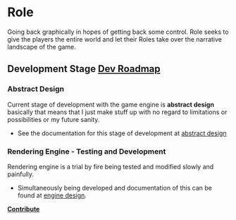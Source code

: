 # Role 

Going back graphically in hopes of getting back some control. Role seeks to give the players the entire world and let their Roles take over the narrative landscape of the game.

## Development Stage [Dev Roadmap](ROADMAP.md)

### Abstract Design
Current stage of development with the game engine is **abstract design** basically that means that I just make stuff up with no regard to limitations or possibilities or my future sanity.

* See the documentation for this stage of development at [abstract design](1-abstract-design/README.md)

### Rendering Engine - Testing and Development
Rendering engine is a trial by fire being tested and modified slowly and painfully.

* Simultaneously being developed and documentation of this can be found at
 [engine design](2-engine-design/README.md).

 
**[Contribute](CONTRIBUTING.md)**

